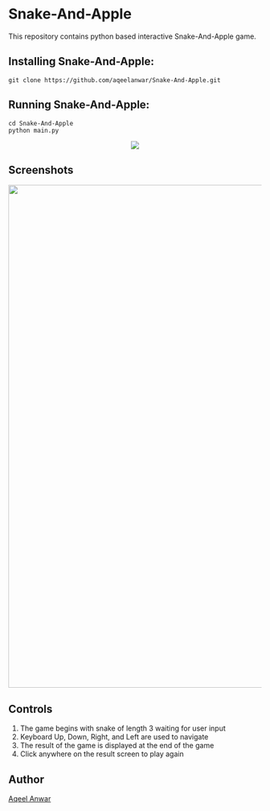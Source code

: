# Snake-And-Apple

This repository contains python based interactive Snake-And-Apple game.

## Installing Snake-And-Apple:

```
git clone https://github.com/aqeelanwar/Snake-And-Apple.git
```

## Running Snake-And-Apple:
```
cd Snake-And-Apple
python main.py
```

<p align="center">
<img src="/images/preview.gif">
</p>

## Screenshots
<p align="center">
<img width=1000 src="/images/screenshot.png">
</p>

## Controls
1. The game begins with snake of length 3 waiting for user input
2. Keyboard Up, Down, Right, and Left are used to navigate
3. The result of the game is displayed at the end of the game
4. Click anywhere on the result screen to play again


## Author
[Aqeel Anwar](https://www.prism.gatech.edu/~manwar8)

